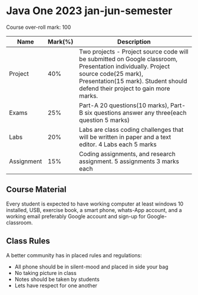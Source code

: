 # Java One 2023 jan-jun-semester

Course over-roll mark: 100

| Name       | Mark(%) | Description                                                  |
| ---------- | ------- | ------------------------------------------------------------ |
| Project    | 40%     | Two projects - Project source code will be submitted on Google classroom, Presentation individually. Project source code(25 mark), Presentation(15 mark). Student should defend their project to gain more marks. |
| Exams      | 25%     | Part-A 20 questions(10 marks), Part-B six questions answer any three(each question 5 marks) |
| Labs       | 20%     | Labs are class coding challenges that will be written in paper and a text editor. 4 Labs each 5 marks |
| Assignment | 15%     | Coding assignments, and research assignment. 5 assignments 3 marks each |

## Course Material

Every student is expected to have working computer at least windows 10 installed, USB, exercise book, a smart phone, whats-App account, and a working email preferably Google account and sign-up for Google-classroom.

## Class Rules

A better community has in placed rules and regulations:

* All phone should be in silent-mood and placed in side your bag
* No taking picture in class
* Notes should be taken by students
*  Lets have respect for one another

